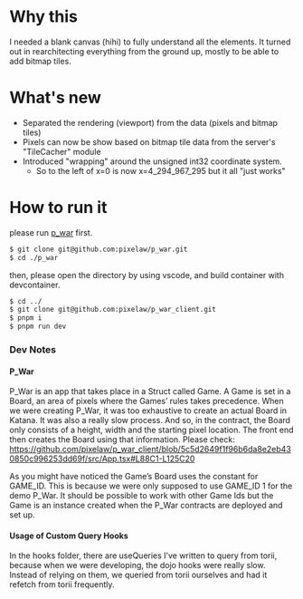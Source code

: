 # Why this
I needed a blank canvas (hihi) to fully understand all the elements.
It turned out in rearchitecting everything from the ground up, mostly to be able to add bitmap tiles.

# What's new
- Separated the rendering (viewport) from the data (pixels and bitmap tiles)
- Pixels can now be show based on bitmap tile data from the server's "TileCacher" module
- Introduced "wrapping" around the unsigned int32 coordinate system. 
  - So to the left of x=0 is now x=4_294_967_295 but it all "just works"

# How to run it
please run [p_war](https://github.com/pixelaw/p_war) first.

```zsh
$ git clone git@github.com:pixelaw/p_war.git
$ cd ./p_war
```

then, please open the directory by using vscode, and build container with devcontainer.

```zsh
$ cd ../
$ git clone git@github.com:pixelaw/p_war_client.git
$ pnpm i
$ pnpm run dev
```

### Dev Notes
#### P_War
P_War is an app that takes place in a Struct called Game. A Game is set in a Board, an area of pixels where the Games’ rules takes precedence. When we were creating P_War, it was too exhaustive to create an actual Board in Katana. It was also a really slow process. And so, in the contract, the Board only consists of a height, width and the starting pixel location. The front end then creates the Board using that information. Please check: https://github.com/pixelaw/p_war_client/blob/5c5d2649f1f96b6da8e2eb430850c996253dd69f/src/App.tsx#L88C1-L125C20

As you might have noticed the Game’s Board uses the constant for GAME_ID. This is because we were only supposed to use GAME_ID 1 for the demo P_War. It should be possible to work with other Game Ids but the Game is an instance created when the P_War contracts are deployed and set up.

#### Usage of Custom Query Hooks
In the hooks folder, there are useQueries I’ve written to query from torii, because when we were developing, the dojo hooks were really slow. Instead of relying on them, we queried from torii ourselves and had it refetch from torii frequently. 